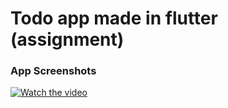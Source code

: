 # Todo app made in flutter (assignment)
### App Screenshots
[![Watch the video](https://i.sstatic.net/Vp2cE.png)]([https://youtu.be/vt5fpE0bzSY](https://github.com/soumilj94/flutter-todo-test/blob/main/demo/app_video_demo.mp4))

